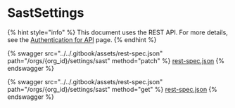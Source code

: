 # SastSettings

{% hint style="info" %}
This document uses the REST API. For more details, see the [Authentication for API](../authentication-for-api/) page.
{% endhint %}

{% swagger src="../../.gitbook/assets/rest-spec.json" path="/orgs/{org_id}/settings/sast" method="patch" %}
[rest-spec.json](../../.gitbook/assets/rest-spec.json)
{% endswagger %}

{% swagger src="../../.gitbook/assets/rest-spec.json" path="/orgs/{org_id}/settings/sast" method="get" %}
[rest-spec.json](../../.gitbook/assets/rest-spec.json)
{% endswagger %}
